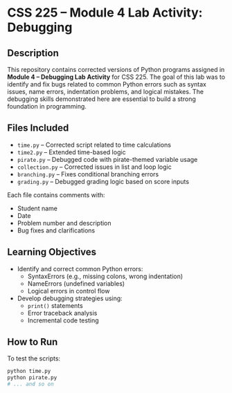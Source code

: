 # CSS 225 – Module 4 Lab Activity: Debugging

## Description

This repository contains corrected versions of Python programs assigned in **Module 4 – Debugging Lab Activity** for CSS 225. The goal of this lab was to identify and fix bugs related to common Python errors such as syntax issues, name errors, indentation problems, and logical mistakes. The debugging skills demonstrated here are essential to build a strong foundation in programming.

## Files Included

- `time.py` – Corrected script related to time calculations
- `time2.py` – Extended time-based logic
- `pirate.py` – Debugged code with pirate-themed variable usage
- `collection.py` – Corrected issues in list and loop logic
- `branching.py` – Fixes conditional branching errors
- `grading.py` – Debugged grading logic based on score inputs

Each file contains comments with:
- Student name  
- Date  
- Problem number and description  
- Bug fixes and clarifications  

## Learning Objectives

- Identify and correct common Python errors:
  - SyntaxErrors (e.g., missing colons, wrong indentation)
  - NameErrors (undefined variables)
  - Logical errors in control flow
- Develop debugging strategies using:
  - `print()` statements
  - Error traceback analysis
  - Incremental code testing

## How to Run

To test the scripts:

```bash
python time.py
python pirate.py
# ... and so on

